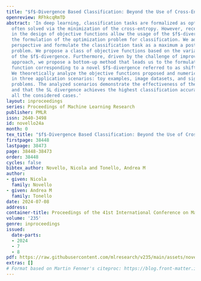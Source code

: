 ```yaml
---
title: "$f$-Divergence Based Classification: Beyond the Use of Cross-Entropy"
openreview: RFhkcqRmTD
abstract: 'In deep learning, classification tasks are formalized as optimization problems
  often solved via the minimization of the cross-entropy. However, recent advancements
  in the design of objective functions allow the usage of the $f$-divergence to generalize
  the formulation of the optimization problem for classification. We adopt a Bayesian
  perspective and formulate the classification task as a maximum a posteriori probability
  problem. We propose a class of objective functions based on the variational representation
  of the $f$-divergence. Furthermore, driven by the challenge of improving the state-of-the-art
  approach, we propose a bottom-up method that leads us to the formulation of an objective
  function corresponding to a novel $f$-divergence referred to as shifted log (SL).
  We theoretically analyze the objective functions proposed and numerically test them
  in three application scenarios: toy examples, image datasets, and signal detection/decoding
  problems. The analyzed scenarios demonstrate the effectiveness of the proposed approach
  and that the SL divergence achieves the highest classification accuracy in almost
  all the considered cases.'
layout: inproceedings
series: Proceedings of Machine Learning Research
publisher: PMLR
issn: 2640-3498
id: novello24a
month: 0
tex_title: "$f$-Divergence Based Classification: Beyond the Use of Cross-Entropy"
firstpage: 38448
lastpage: 38473
page: 38448-38473
order: 38448
cycles: false
bibtex_author: Novello, Nicola and Tonello, Andrea M
author:
- given: Nicola
  family: Novello
- given: Andrea M
  family: Tonello
date: 2024-07-08
address:
container-title: Proceedings of the 41st International Conference on Machine Learning
volume: '235'
genre: inproceedings
issued:
  date-parts:
  - 2024
  - 7
  - 8
pdf: https://raw.githubusercontent.com/mlresearch/v235/main/assets/novello24a/novello24a.pdf
extras: []
# Format based on Martin Fenner's citeproc: https://blog.front-matter.io/posts/citeproc-yaml-for-bibliographies/
---
```


